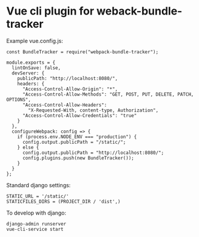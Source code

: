 # Vue cli plugin for weback-bundle-tracker

Example vue.config.js:

```
const BundleTracker = require("webpack-bundle-tracker");

module.exports = {
  lintOnSave: false,
  devServer: {
    publicPath: "http://localhost:8080/",
    headers: {
      "Access-Control-Allow-Origin": "*",
      "Access-Control-Allow-Methods": "GET, POST, PUT, DELETE, PATCH, OPTIONS",
      "Access-Control-Allow-Headers":
        "X-Requested-With, content-type, Authorization",
      "Access-Control-Allow-Credentials": "true"
    }
  },
  configureWebpack: config => {
    if (process.env.NODE_ENV === "production") {
      config.output.publicPath = "/static/";
    } else {
      config.output.publicPath = "http://localhost:8080/";
      config.plugins.push(new BundleTracker());
    }
  }
};
```

Standard django settings:

```
STATIC_URL = '/static/'
STATICFILES_DIRS = (PROJECT_DIR / 'dist',)
```

To develop with django:

```
django-admin runserver
vue-cli-service start
```
